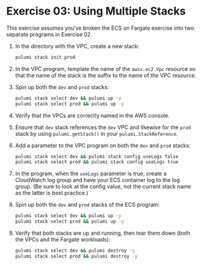 # Exercise 03: Using Multiple Stacks

This exercise assumes you've broken the ECS on Fargate exercise into two separate programs in Exercise 02.

1. In the directory with the VPC, create a new stack:

    ```bash
    pulumi stack init prod
    ```

1. In the VPC program, template the name of the `awsx.ec2.Vpc` resource so that the name of the stack is the suffix to the name of the VPC resource.
1. Spin up both the `dev` and `prod` stacks:

    ```bash
    pulumi stack select dev && pulumi up -y
    pulumi stack select prod && pulumi up -y
    ```

1. Verify that the VPCs are correctly named in the AWS console.
1. Ensure that `dev` stack references the `dev` VPC and likewise for the `prod` stack by using `pulumi.getStack()` in your `pulumi.StackReference`.
1. Add a parameter to the VPC program on both the `dev` and `prod` stacks:

    ```bash
    pulumi stack select dev && pulumi stack config useLogs false
    pulumi stack select prod && pulumi stack config useLogs true
    ```

1. In the program, when the `useLogs` parameter is true, create a CloudWatch log group and have your ECS container log to the log group. (Be sure to look at the config value, not the current stack name as the latter is best practice.)

1. Spin up both the `dev` and `prod` stacks of the ECS program:

    ```bash
    pulumi stack select dev && pulumi up -y
    pulumi stack select prod && pulumi up -y
    ```

1. Verify that both stacks are up and running, then tear them down (both the VPCs and the Fargate workloads):

    ```bash
    pulumi stack select dev && pulumi destroy -y
    pulumi stack select prod && pulumi destroy -y
    ```
